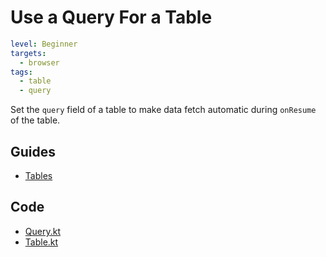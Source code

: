 # Use a Query For a Table

```yaml
level: Beginner
targets:
  - browser
tags:
  - table
  - query
```

Set the `query` field of a table to make data fetch automatic during `onResume`
of the table.

## Guides

- [Tables](/doc/guides/browser/builtin/Tables.md)

## Code

- [Query.kt](/cookbook/src/commonMain/kotlin/zakadabar/cookbook/browser/table/query/Query.kt)
- [Table.kt](/cookbook/src/jsMain/kotlin/zakadabar/cookbook/browser/table/query/Table.kt)
